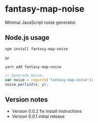 fantasy-map-noise
=============

Minimal JavaScript noise generator.

Node.js usage
-------------

```
npm install fantasy-map-noise
```
or
```
yarn add fantasy-map-noise
```

```js
// Generate Noise.
var noise = require('fantasy-map-noise');
noise.perlin2(x, y);
```

Version notes
-------------
* Version 0.0.2 fix install instructions
* Version 0.0.1 initial release
